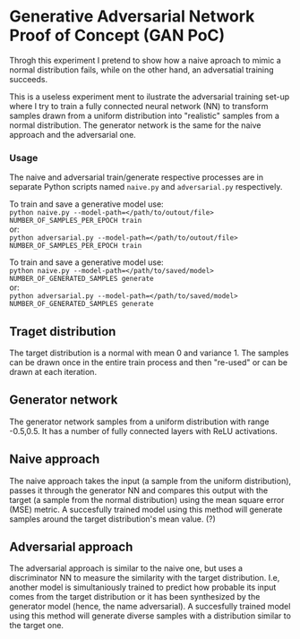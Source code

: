# Generative Adversarial Network Proof of Concept (GAN PoC)
Throgh this experiment I pretend to show how a naive aproach to mimic a
normal distribution fails, while on the other hand, an adversatial training succeeds.

This is a useless experiment ment to ilustrate the adversarial training set-up 
where I try to train a fully connected neural network (NN) to transform samples
drawn from a uniform distribution into "realistic" samples from a normal distribution.
The generator network is the same for the naive approach and the adversarial one.

### Usage
The naive and adversarial train/generate respective processes are in separate Python
scripts named `naive.py` and `adversarial.py` respectively.

To train and save a generative model use:  
`python naive.py --model-path=</path/to/outout/file> NUMBER_OF_SAMPLES_PER_EPOCH train`  
or:  
`python adversarial.py --model-path=</path/to/outout/file> NUMBER_OF_SAMPLES_PER_EPOCH train`

To train and save a generative model use:  
`python naive.py --model-path=</path/to/saved/model> NUMBER_OF_GENERATED_SAMPLES generate`  
or:  
`python adversarial.py --model-path=</path/to/saved/model> NUMBER_OF_GENERATED_SAMPLES generate`  

## Traget distribution
The target distribution is a normal with mean 0 and variance 1.
The samples can be drawn once in the entire train process and then "re-used" or
can be drawn at each iteration.

## Generator network
The generator network samples from a uniform distribution with range -0.5,0.5.
It has a number of fully connected layers with ReLU activations.

## Naive approach
The naive approach takes the input (a sample from the uniform distribution),
passes it through the generator NN and compares this output with the target
(a sample from the normal distribution) using the mean square error (MSE) metric.
A succesfully trained model using this method will generate samples around the
target distribution's mean value. (?)

## Adversarial approach
The adversarial approach is similar to the naive one, but uses a discriminator NN
to measure the similarity with the target distribution.
I.e, another model is simultaniously trained to predict how probable its input
comes from the target distribution or it has been synthesized by the generator model
(hence, the name adversarial).
A succesfully trained model using this method will generate diverse samples with
a distribution similar to the target one.

